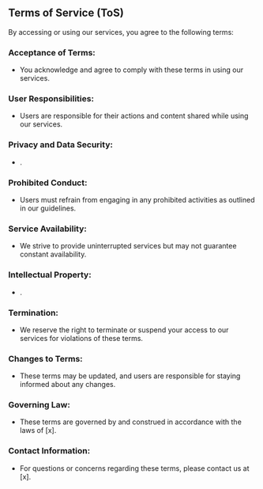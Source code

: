 ## Terms of Service (ToS)

By accessing or using our services, you agree to the following terms:

### Acceptance of Terms:
- You acknowledge and agree to comply with these terms in using our services.

### User Responsibilities:
- Users are responsible for their actions and content shared while using our services.

### Privacy and Data Security:
- .

### Prohibited Conduct:
- Users must refrain from engaging in any prohibited activities as outlined in our guidelines.

### Service Availability:
- We strive to provide uninterrupted services but may not guarantee constant availability.

### Intellectual Property:
- .

### Termination:
- We reserve the right to terminate or suspend your access to our services for violations of these terms.

### Changes to Terms:
- These terms may be updated, and users are responsible for staying informed about any changes.

### Governing Law:
- These terms are governed by and construed in accordance with the laws of [x].

### Contact Information:
- For questions or concerns regarding these terms, please contact us at [x].
